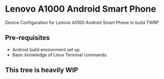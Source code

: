 # Lenovo A1000 Android Smart Phone
Device Configuration for Lenovo A1000 Android Smart Phone to build TWRP

## Pre-requisites
* Android build environment set up.
* Basic knowledge of Linux Terminal commands.

## This tree is heavily WIP

